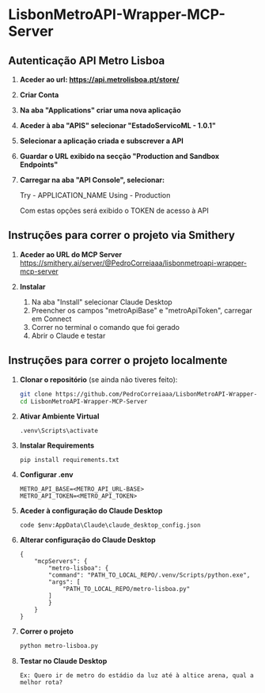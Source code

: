 # LisbonMetroAPI-Wrapper-MCP-Server

## Autenticação API Metro Lisboa

1. **Aceder ao url: https://api.metrolisboa.pt/store/**

2. **Criar Conta**

3. **Na aba "Applications" criar uma nova aplicação**

4. **Aceder à aba "APIS" selecionar "EstadoServicoML - 1.0.1"**

5. **Selecionar a aplicação criada e subscrever a API**

6. **Guardar o URL exibido na secção "Production and Sandbox Endpoints"**

7. **Carregar na aba "API Console", selecionar:**

    Try - APPLICATION_NAME
    Using - Production

    Com estas opções será exibido o TOKEN de acesso à API



## Instruções para correr o projeto via Smithery

1. **Aceder ao URL do MCP Server**
    https://smithery.ai/server/@PedroCorreiaaa/lisbonmetroapi-wrapper-mcp-server
    
2. **Instalar**
    1. Na aba "Install" selecionar Claude Desktop
    2. Preencher os campos "metroApiBase" e "metroApiToken", carregar em Connect
    3. Correr no terminal o comando que foi gerado
    4. Abrir o Claude e testar
    
## Instruções para correr o projeto localmente

1. **Clonar o repositório** (se ainda não tiveres feito):
   ```bash
   git clone https://github.com/PedroCorreiaaa/LisbonMetroAPI-Wrapper-MCP-Server
   cd LisbonMetroAPI-Wrapper-MCP-Server
2. **Ativar Ambiente Virtual**
    ```
    .venv\Scripts\activate
3. **Instalar Requirements**
    ```
    pip install requirements.txt
4. **Configurar .env**
    ```
    METRO_API_BASE=<METRO_API_URL-BASE>
    METRO_API_TOKEN=<METRO_API_TOKEN>
    ```
5. **Aceder à configuração do Claude Desktop**
    ```
    code $env:AppData\Claude\claude_desktop_config.json
6. **Alterar configuração do Claude Desktop**
    ```
    {
        "mcpServers": {
            "metro-lisboa": {
            "command": "PATH_TO_LOCAL_REPO/.venv/Scripts/python.exe",
            "args": [
                "PATH_TO_LOCAL_REPO/metro-lisboa.py"
            ]
            }
        }
    }
7. **Correr o projeto**
    ```bash
    python metro-lisboa.py
8. **Testar no Claude Desktop**
    ```
    Ex: Quero ir de metro do estádio da luz até à altice arena, qual a melhor rota?
